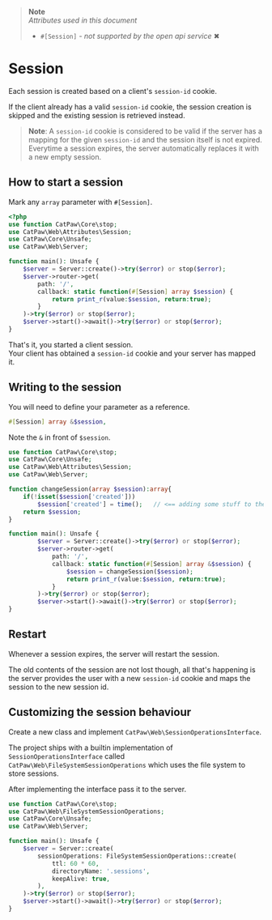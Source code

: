 > **Note**\
> _Attributes used in this document_
> - `#[Session]` - _not supported by the open api service_ ✖

# Session

Each session is created based on a client's `session-id` cookie.

If the client already has a valid `session-id` cookie, the session creation is skipped and the existing session is
retrieved instead.

> **Note**: A `session-id` cookie is considered to be valid if the server has a mapping for the given `session-id` and
> the session itself is not expired.<br/>
> Everytime a session expires, the server automatically replaces it with a new empty session.

## How to start a session

Mark any ```array``` parameter with ```#[Session]```.

```php
<?php
use function CatPaw\Core\stop;
use CatPaw\Web\Attributes\Session;
use CatPaw\Core\Unsafe;
use CatPaw\Web\Server;

function main(): Unsafe {
    $server = Server::create()->try($error) or stop($error);
    $server->router->get(
        path: '/',
        callback: static function(#[Session] array $session) {
            return print_r(value:$session, return:true);
        }
    )->try($error) or stop($error);
    $server->start()->await()->try($error) or stop($error);
}
```

That's it, you started a client session.\
Your client has obtained a `session-id` cookie and your server has mapped it.

## Writing to the session

You will need to define your parameter as a reference.

```php
#[Session] array &$session,
```

Note the ```&``` in front of ```$session```.

```php
use function CatPaw\Core\stop;
use CatPaw\Core\Unsafe;
use CatPaw\Web\Attributes\Session;
use CatPaw\Web\Server;

function changeSession(array $session):array{
    if(!isset($session['created']))
        $session['created'] = time();   // <== adding some stuff to the session
    return $session;
}

function main(): Unsafe {
        $server = Server::create()->try($error) or stop($error);
        $server->router->get(
            path: '/',
            callback: static function(#[Session] array &$session) {
                $session = changeSession($session);
                return print_r(value:$session, return:true);
            }
        )->try($error) or stop($error);
        $server->start()->await()->try($error) or stop($error);
}
```

## Restart

Whenever a session expires, the server will restart the session.

The old contents of the session are not lost though, all that's happening is the server provides the user with a
new `session-id` cookie and maps the session to the new session id.

## Customizing the session behaviour

Create a new class and implement `CatPaw\Web\SessionOperationsInterface`.

The project ships with a builtin implementation of `SessionOperationsInterface`
called `CatPaw\Web\FileSystemSessionOperations` which uses the file system to store sessions.

After implementing the interface pass it to the server.

```php
use function CatPaw\Core\stop;
use CatPaw\Web\FileSystemSessionOperations;
use CatPaw\Core\Unsafe;
use CatPaw\Web\Server;

function main(): Unsafe {
    $server = Server::create(
        sessionOperations: FileSystemSessionOperations::create(
            ttl: 60 * 60,
            directoryName: '.sessions',
            keepAlive: true,
        ),
    )->try($error) or stop($error);
    $server->start()->await()->try($error) or stop($error);
}
```